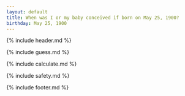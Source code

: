 ```yaml
---
layout: default
title: When was I or my baby conceived if born on May 25, 1900?
birthday: May 25, 1900
---
```


{% include header.md %}

{% include guess.md %}

{% include calculate.md %}

{% include safety.md %}

{% include footer.md %}



